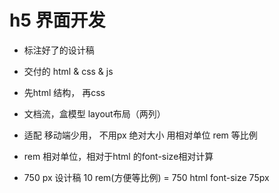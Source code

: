 # h5 界面开发

- 标注好了的设计稿
- 交付的 html & css & js
- 先html 结构， 再css
- 文档流，盒模型 layout布局（两列）
- 适配
  移动端少用， 不用px 绝对大小
  用相对单位 rem 等比例

- rem
  相对单位，相对于html 的font-size相对计算

- 750 px 设计稿
  10 rem(方便等比例) = 750 html font-size 75px
